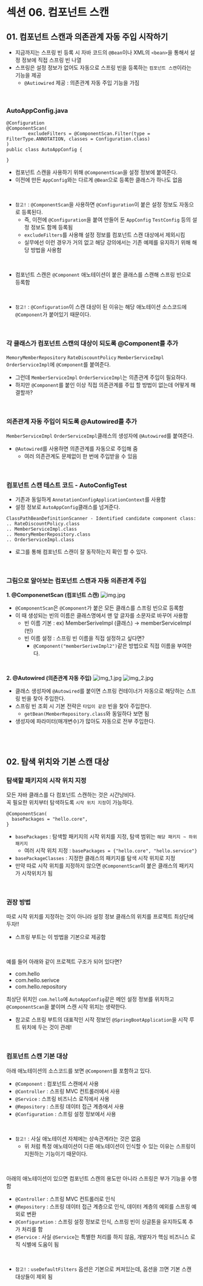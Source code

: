 # 섹션 06. 컴포넌트 스캔
## 01. 컴포넌트 스캔과 의존관계 자동 주입 시작하기
- 지금까지는 스프링 빈 등록 시 자바 코드의 `@Bean`이나 XML의 `<bean>`을 통해서 설정 정보에 직접 스프링 빈 나열
- 스프링은 설정 정보가 없어도 자동으로 스프링 빈을 등록하는 `컴포넌트 스캔`이라는 기능을 제공
  - `@Autiowired` 제공 : 의존관계 자동 주입 기능을 가짐  
<br/>

### AutoAppConfig.java
```
@Configuration
@ComponentScan(
        excludeFilters = @ComponentScan.Filter(type = FilterType.ANNOTATION, classes = Configuration.class)
)
public class AutoAppConfig {

}
```
- 컴포넌트 스캔을 사용하기 위해 `@ComponentScan`을 설정 정보에 붙여준다.
- 이전에 만든 `AppConfig`와는 다르게 `@Bean`으로 등록한 클래스가 하나도 없음  
<br/>

- `참고!` : `@ComponentScan`을 사용하면 `@Configuration`이 붙은 설정 정보도 자동으로 등록된다.
  - 즉, 이전에 `@Configuration`을 붙여 만들어 둔 `AppConfig` `TestConfig` 등의 설정 정보도 함께 등록됨
  - `excludeFilters`를 사용해 설정 정보를 컴포넌트 스캔 대상에서 제외시킴
  - 실무에선 이런 경우가 거의 없고 해당 강의에서는 기존 예제를 유지하기 위해 해당 방법을 사용함  
<br/>

- 컴포넌트 스캔은 `@Component` 애노테이션이 붙은 클래스를 스캔해 스프링 빈으로 등록함  
<br/>

- `참고!` : `@Configuration`이 스캔 대상이 된 이유는 해당 애노테이션 소스코드에 `@Component`가 붙어있기 때문이다.  
<br/>

### 각 클래스가 컴포넌트 스캔의 대상이 되도록 @Component를 추가
`MemoryMemberRepository` `RateDiscountPolicy` `MemberServiceImpl` `OrderServiceImpl`에 `@Component`를 붙여준다.
- 그런데 `MemberServiceImpl` `OrderServiceImpl`는 의존관계 주입이 필요하다.
- 하지만 `@Component`를 붙인 이상 직접 의존관계를 주입 할 방법이 없는데 어떻게 해결할까?  
<br/>

### 의존관계 자동 주입이 되도록 @Autowired를 추가
`MemberServiceImpl` `OrderServiceImpl`클래스의 생성자에 `@Autowired`를 붙여준다.
- `@Autowired`를 사용하면 의존관계를 자동으로 주입해 줌
  - 여러 의존관계도 문제없이 한 번에 주입받을 수 있음  
<br/>

### 컴포넌트 스캔 테스트 코드 - AutoConfigTest
- 기존과 동일하게 `AnnotationConfigApplicationContext`를 사용함
- 설정 정보로 `AutoAppConfig`클래스를 넘겨준다.
```
ClassPathBeanDefinitionScanner - Identified candidate component class:
.. RateDiscountPolicy.class
.. MemberServiceImpl.class
.. MemoryMemberRepository.class
.. OrderServiceImpl.class
```
- 로그를 통해 컴포넌트 스캔이 잘 동작하는지 확인 할 수 있다.  
<br/>

### 그림으로 알아보는 컴포넌트 스캔과 자동 의존관계 주입
__1. @ComponenetScan (컴포넌트 스캔)__
![img.jpg](img.jpg)
- `@ComponentScan`은 `@Component`가 붙은 모든 클래스를 스프링 빈으로 등록함
- 이 때 생성되는 빈의 이름은 클래스명에서 맨 앞 글자를 소문자로 바꾸어 사용함
  - 빈 이름 기본 : ex) MemberSeriveImpl (클래스) -> memberServiceImpl (빈)
  - 빈 이름 설정 : 스프링 빈 이름을 직접 설정하고 싶다면?
    - `@Component("memberSeriveImpl2")`같은 방법으로 직접 이름을 부여한다.  
<br/>

__2. @Autowired (의존관계 자동 주입)__
![img_1.jpg](img_1.jpg)
![img_2.jpg](img_2.jpg)
- 클래스 생성자에 `@Autowired`를 붙이면 스프링 컨테이너가 자동으로 해당하는 스프링 빈을 찾아 주입한다.
- 스프링 빈 조회 시 기본 전략은 `타입이 같은` 빈을 찾아 주입한다.
  - `getBean(MemberRepository.class`와 동일하다 보면 됨
- 생성자에 파라미터(매개변수)가 많아도 자동으로 전부 주입한다.  
<br/><br/><br/>

## 02. 탐색 위치와 기본 스캔 대상
### 탐색할 패키지의 시작 위치 지정
모든 자바 클래스를 다 컴포넌트 스캔하는 것은 시간낭비다.  
꼭 필요한 위치부터 탐색하도록 `시작 위치 지정`이 가능하다.
```
@ComponentScan(
  basePackages = "hello.core",
}
```
- `basePackages` : 탐색할 패키지의 시작 위치를 지정, 탐색 범위는 `해당 패키지 ~ 하위 패키지`
  - 여러 시작 위치 지정 : `basePackages = {"hello.core", "hello.service"}`
- `basePackageClasses` : 지정한 클래스의 패키지를 탐색 시작 위치로 지정
- 만약 따로 시작 위치를 지정하지 않으면 `@ComponentScan`이 붙은 클래스의 패키지가 시작위치가 됨  
<br/>

### 권장 방법
따로 시작 위치를 지정하는 것이 아니라 설정 정보 클래스의 위치를 프로젝트 최상단에 두자!!
- 스프링 부트는 이 방법을 기본으로 제공함  
<br/>

예를 들어 아래와 같이 프로젝트 구조가 되어 있다면?
- com.hello
- com.hello.serivce
- com.hello.repository  

최상단 위치인 `com.hello`에 `AutoAppConfig`같은 메인 설정 정보를 위치하고 `@ComponentScan`을 붙이며 스캔 시작 위치는 생략한다.
- 참고로 스프링 부트의 대표적인 시작 정보인 `@SpringBootApplication`을 시작 루트 위치에 두는 것이 관례!  
<br/>

### 컴포넌트 스캔 기본 대상 
아래 애노테이션의 소스코드를 보면 `@Component`를 포함하고 있다.
- `@Component` : 컴포넌트 스캔에서 사용
- `@Controller` : 스프링 MVC 컨트롤러에서 사용
- `@Service` : 스프링 비즈니스 로직에서 사용
- `@Repository` : 스프링 데이터 접근 계층에서 사용 
- `@Configuration` : 스프링 설정 정보에서 사용  
<br/>

- `참고!` : 사실 애노테이션 자체에는 상속관계라는 것은 없음
  - 위 처럼 특정 애노테이션이 다른 애노테이션이 인식할 수 있는 이유는 스프링이 지원하는 기능이기 때문이다.  
<br/>

아래의 애노테이션이 있으면 컴포넌트 스캔의 용도만 아니라 스프링은 부가 기능을 수행함
- `@Controller` : 스프링 MVC 컨트롤러로 인식
- `@Repository` : 스프링 데이터 접근 계층으로 인식, 데이터 계층의 예외를 스프링 예외로 변환
- `@Configuration` : 스프링 설정 정보로 인식, 스프링 빈이 싱글톤을 유지하도록 추가 처리를 함
- `@Service` : 사실 `@Service`는 특별한 처리를 하지 않음, 개발자가 핵심 비즈니스 로직 식별에 도움이 됨  
<br/>

- `참고!` : `useDefaultFilters` 옵션은 기본으로 켜져있는데, 옵션을 끄면 기본 스캔 대상들이 제외 됨